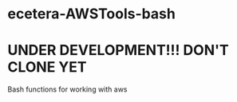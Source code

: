 ecetera-AWSTools-bash
=====================

# UNDER DEVELOPMENT!!! DON'T CLONE YET

Bash functions for working with aws
